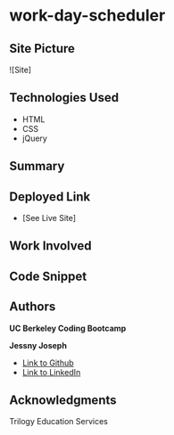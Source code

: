 # work-day-scheduler

## Site Picture
![Site]


## Technologies Used

* HTML
* CSS
* jQuery

## Summary


## Deployed Link

* [See Live Site]



## Work Involved


## Code Snippet




## Authors
**UC Berkeley Coding Bootcamp**

**Jessny Joseph** 
- [Link to Github](https://github.com/jessnyj)
- [Link to LinkedIn](https://www.linkedin.com/in/jessny-joseph-361515201)



## Acknowledgments
Trilogy Education Services
